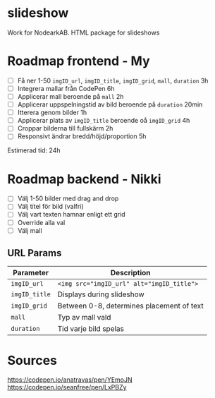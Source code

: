 # slideshow
Work for NodearkAB. HTML package for slideshows

# Roadmap frontend - My
- [ ] Få ner 1-50 `imgID_url`, `imgID_title`, `imgID_grid`, `mall`, `duration` 3h
- [ ] Integrera mallar från CodePen 6h
- [ ] Applicerar mall beroende på `mall` 2h
- [ ] Applicerar uppspelningstid av bild beroende på `duration` 20min
- [ ] Itterera genom bilder 1h
- [ ] Applicerar plats av `imgID_title` beroende oå `imgID_grid` 4h
- [ ] Croppar bilderna till fullskärm 2h
- [ ] Responsivt ändrar bredd/höjd/proportion 5h

Estimerad tid: 24h 

# Roadmap backend - Nikki
- [ ] Välj 1-50 bilder med drag and drop
- [ ] Välj titel för bild (valfri)
- [ ] Välj vart texten hamnar enligt ett grid
- [ ] Override alla val 
- [ ] Välj mall

## URL Params
| Parameter     | Description                               |
| ------------- | ----------------------------------------- |
| `imgID_url`   | `<img src="imgID_url" alt="imgID_title">` |
| `imgID_title` | Displays during slideshow                 |
| `imgID_grid`  | Between 0-8, determines placement of text |
| `mall`        | Typ av mall vald                          |
| `duration`    | Tid varje bild spelas                     |



# Sources
https://codepen.io/anatravas/pen/YEmoJN
https://codepen.io/seanfree/pen/LxPBZy
